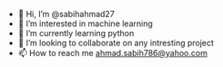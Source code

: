 - 👋 Hi, I’m @sabihahmad27
- 👀 I’m interested in machine learning
- 🌱 I’m currently learning python
- 💞️ I’m looking to collaborate on any intresting project
- 📫 How to reach me ahmad.sabih786@yahoo.com

<!---
sabihahmad27/sabihahmad27 is a ✨ special ✨ repository because its `README.md` (this file) appears on your GitHub profile.
You can click the Preview link to take a look at your changes.
--->
